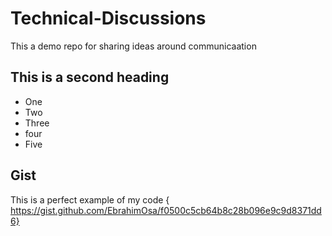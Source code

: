 # Technical-Discussions
This a demo repo for sharing ideas around communicaation


## This is a second heading

* One
* Two
* Three
* four
* Five
## Gist
This is a perfect example of my code { https://gist.github.com/EbrahimOsa/f0500c5cb64b8c28b096e9c9d8371dd6}
